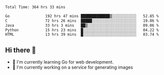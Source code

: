 <!--START_SECTION:waka-->

```txt
Total Time: 364 hrs 33 mins

Go                192 hrs 47 mins █████████████▒░░░░░░░░░░░   52.85 %
C                 72 hrs 26 mins  █████░░░░░░░░░░░░░░░░░░░░   19.86 %
Java              33 hrs 3 mins   ██▒░░░░░░░░░░░░░░░░░░░░░░   09.06 %
Python            15 hrs 23 mins  █░░░░░░░░░░░░░░░░░░░░░░░░   04.22 %
HTML              13 hrs 39 mins  █░░░░░░░░░░░░░░░░░░░░░░░░   03.74 %
```

<!--END_SECTION:waka-->

## Hi there 👋
- 🌱 I'm currently learning Go for web development.
- 🔭 I'm currently working on a service for generating images 

<!--
**prorok210/prorok210** is a ✨ _special_ ✨ repository because its `README.md` (this file) appears on your GitHub profile.

Here are some ideas to get you started:

- 🔭 I’m currently working on ...
- 🌱 I’m currently learning ...
- 👯 I’m looking to collaborate on ...
- 🤔 I’m looking for help with ...
- 💬 Ask me about ...
- 📫 How to reach me: ...
- 😄 Pronouns: ...
- ⚡ Fun fact: ...
-->
